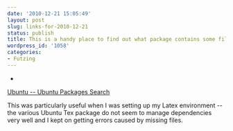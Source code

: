 ```yaml
---
date: '2010-12-21 15:05:49'
layout: post
slug: links-for-2010-12-21
status: publish
title: This is a handy place to find out what package contains some file you are missing.
wordpress_id: '1058'
categories:
- Futzing
---
```



  *


[Ubuntu -- Ubuntu Packages Search](http://packages.ubuntu.com/)


This was particularly useful when I was setting up my Latex environment -- the various Ubuntu Tex package do not seem to manage dependencies very well and I kept on getting errors caused by missing files.

